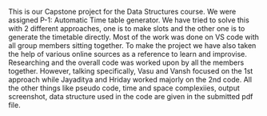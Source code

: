 This is our Capstone project for the Data Structures course. We were assigned P-1: Automatic Time table generator.
We have tried to solve this with 2 different approaches, one is to make slots and the other one is to generate the timetable directly.
Most of the work was done on VS code with all group members sitting together. To make the project we have also taken the help of various online sources as a reference to learn and improvise.
Researching and the overall code was worked upon by all the members together. However, talking specifically, Vasu and Vansh focused on the 1st approach while Jayaditya and Hriday worked majorly on the 2nd code.
All the other things like pseudo code, time and space complexiies, output screenshot, data structure used in the code are given in the submitted pdf file.
